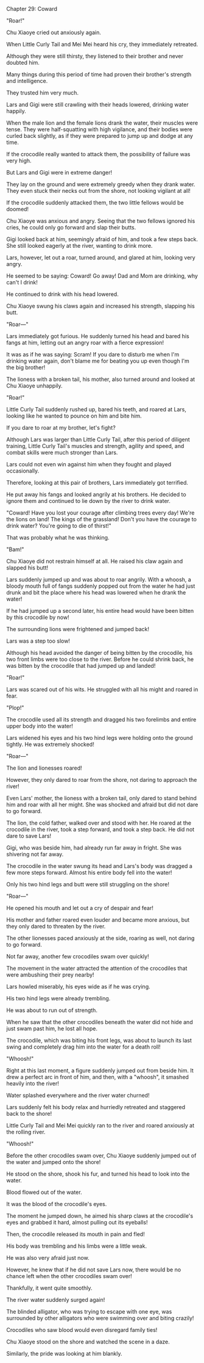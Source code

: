 Chapter 29: Coward

"Roar\!"

Chu Xiaoye cried out anxiously again.

When Little Curly Tail and Mei Mei heard his cry, they immediately retreated.

Although they were still thirsty, they listened to their brother and never doubted him.

Many things during this period of time had proven their brother's strength and intelligence.

They trusted him very much.

Lars and Gigi were still crawling with their heads lowered, drinking water happily.

When the male lion and the female lions drank the water, their muscles were tense. They were half-squatting with high vigilance, and their bodies were curled back slightly, as if they were prepared to jump up and dodge at any time.

If the crocodile really wanted to attack them, the possibility of failure was very high.

But Lars and Gigi were in extreme danger\!

They lay on the ground and were extremely greedy when they drank water. They even stuck their necks out from the shore, not looking vigilant at all\!

If the crocodile suddenly attacked them, the two little fellows would be doomed\!

Chu Xiaoye was anxious and angry. Seeing that the two fellows ignored his cries, he could only go forward and slap their butts.

Gigi looked back at him, seemingly afraid of him, and took a few steps back. She still looked eagerly at the river, wanting to drink more.

Lars, however, let out a roar, turned around, and glared at him, looking very angry.

He seemed to be saying: Coward\! Go away\! Dad and Mom are drinking, why can't I drink\!

He continued to drink with his head lowered.

Chu Xiaoye swung his claws again and increased his strength, slapping his butt.

"Roar—"

Lars immediately got furious. He suddenly turned his head and bared his fangs at him, letting out an angry roar with a fierce expression\!

It was as if he was saying: Scram\! If you dare to disturb me when I'm drinking water again, don't blame me for beating you up even though I'm the big brother\!

The lioness with a broken tail, his mother, also turned around and looked at Chu Xiaoye unhappily.

"Roar\!"

Little Curly Tail suddenly rushed up, bared his teeth, and roared at Lars, looking like he wanted to pounce on him and bite him.

If you dare to roar at my brother, let's fight?

Although Lars was larger than Little Curly Tail, after this period of diligent training, Little Curly Tail's muscles and strength, agility and speed, and combat skills were much stronger than Lars.

Lars could not even win against him when they fought and played occasionally.

Therefore, looking at this pair of brothers, Lars immediately got terrified.

He put away his fangs and looked angrily at his brothers. He decided to ignore them and continued to lie down by the river to drink water.

"Coward\! Have you lost your courage after climbing trees every day\! We're the lions on land\! The kings of the grassland\! Don't you have the courage to drink water? You're going to die of thirst\!"

That was probably what he was thinking.

"Bam\!"

Chu Xiaoye did not restrain himself at all. He raised his claw again and slapped his butt\!

Lars suddenly jumped up and was about to roar angrily. With a whoosh, a bloody mouth full of fangs suddenly popped out from the water he had just drunk and bit the place where his head was lowered when he drank the water\!

If he had jumped up a second later, his entire head would have been bitten by this crocodile by now\!

The surrounding lions were frightened and jumped back\!

Lars was a step too slow\!

Although his head avoided the danger of being bitten by the crocodile, his two front limbs were too close to the river. Before he could shrink back, he was bitten by the crocodile that had jumped up and landed\!

"Roar\!"

Lars was scared out of his wits. He struggled with all his might and roared in fear.

"Plop\!"

The crocodile used all its strength and dragged his two forelimbs and entire upper body into the water\!

Lars widened his eyes and his two hind legs were holding onto the ground tightly. He was extremely shocked\!

"Roar—"

The lion and lionesses roared\!

However, they only dared to roar from the shore, not daring to approach the river\!

Even Lars' mother, the lioness with a broken tail, only dared to stand behind him and roar with all her might. She was shocked and afraid but did not dare to go forward.

The lion, the cold father, walked over and stood with her. He roared at the crocodile in the river, took a step forward, and took a step back. He did not dare to save Lars\!

Gigi, who was beside him, had already run far away in fright. She was shivering not far away.

The crocodile in the water swung its head and Lars's body was dragged a few more steps forward. Almost his entire body fell into the water\!

Only his two hind legs and butt were still struggling on the shore\!

"Roar—"

He opened his mouth and let out a cry of despair and fear\!

His mother and father roared even louder and became more anxious, but they only dared to threaten by the river.

The other lionesses paced anxiously at the side, roaring as well, not daring to go forward.

Not far away, another few crocodiles swam over quickly\!

The movement in the water attracted the attention of the crocodiles that were ambushing their prey nearby\!

Lars howled miserably, his eyes wide as if he was crying.

His two hind legs were already trembling.

He was about to run out of strength.

When he saw that the other crocodiles beneath the water did not hide and just swam past him, he lost all hope.

The crocodile, which was biting his front legs, was about to launch its last swing and completely drag him into the water for a death roll\!

"Whoosh\!"

Right at this last moment, a figure suddenly jumped out from beside him. It drew a perfect arc in front of him, and then, with a "whoosh", it smashed heavily into the river\!

Water splashed everywhere and the river water churned\!

Lars suddenly felt his body relax and hurriedly retreated and staggered back to the shore\!

Little Curly Tail and Mei Mei quickly ran to the river and roared anxiously at the rolling river.

"Whoosh\!"

Before the other crocodiles swam over, Chu Xiaoye suddenly jumped out of the water and jumped onto the shore\!

He stood on the shore, shook his fur, and turned his head to look into the water.

Blood flowed out of the water.

It was the blood of the crocodile's eyes.

The moment he jumped down, he aimed his sharp claws at the crocodile's eyes and grabbed it hard, almost pulling out its eyeballs\!

Then, the crocodile released its mouth in pain and fled\!

His body was trembling and his limbs were a little weak.

He was also very afraid just now.

However, he knew that if he did not save Lars now, there would be no chance left when the other crocodiles swam over\!

Thankfully, it went quite smoothly.

The river water suddenly surged again\!

The blinded alligator, who was trying to escape with one eye, was surrounded by other alligators who were swimming over and biting crazily\!

Crocodiles who saw blood would even disregard family ties\!

Chu Xiaoye stood on the shore and watched the scene in a daze.

Similarly, the pride was looking at him blankly.

